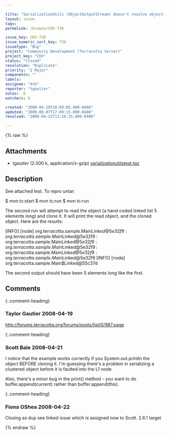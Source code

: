 ```yaml
---

title: "SerializationUtils (ObjectOutputStream) doesn't resolve objects "
layout: issue
tags: 
permalink: /browse/CDV-736

issue_key: CDV-736
issue_numeric_sort_key: 736
issuetype: "Bug"
project: "Community Development (Terracotta Server)"
project_key: "CDV"
status: "Closed"
resolution: "Duplicate"
priority: "2 Major"
components: ""
labels: 
assignee: "drb"
reporter: "tgautier"
votes:  0
watchers: 0

created: "2008-04-19T18:09:05.000-0400"
updated: "2009-08-07T17:09:15.000-0400"
resolved: "2008-04-22T13:26:25.000-0400"

---
```




{% raw %}


## Attachments

* <em>tgautier</em> (2.000 k, application/x-gzip) [serializationutilstest.tgz](/attachments/CDV/CDV-736/serializationutilstest.tgz)




## Description

<div markdown="1" class="description">

See attached test.  To repro untar:

$ mvn tc:start
$ mvn tc:run
$ mvn tc:run

The second run will attempt to read the object (a hand coded linked list 5 elements long) and clone it.  It will print the read object, and the cloned object.  Here are the results:

[INFO] [node] org.terracotta.sample.Main$Linked@5e32f9 : org.terracotta.sample.Main$Linked@5e32f9 : org.terracotta.sample.Main$Linked@5e32f9 : org.terracotta.sample.Main$Linked@5e32f9 : org.terracotta.sample.Main$Linked@5e32f9 : org.terracotta.sample.Main$Linked@5e32f9
[INFO] [node] org.terracotta.sample.Main$Linked@55c37d

The second output should have been 5 elements long like the first.



</div>

## Comments


{:.comment-heading}
### **Taylor Gautier** <span class="date">2008-04-19</span>

<div markdown="1" class="comment">

http://forums.terracotta.org/forums/posts/list/0/987.page

</div>


{:.comment-heading}
### **Scott Bale** <span class="date">2008-04-21</span>

<div markdown="1" class="comment">

I notice that the example works correctly if you System.out.println the object BEFORE cloning it.  I'm guessing there's a problem in serializing a clustered object before it is faulted into the L1 node.

Also, there's a minor bug in the print() method - you want to do buffer.append(current) rather than buffer.append(this).

</div>


{:.comment-heading}
### **Fiona OShea** <span class="date">2008-04-22</span>

<div markdown="1" class="comment">

 Closing as dup see linked issue which is assigned now to Scott. 2.6.1 target

</div>



{% endraw %}

